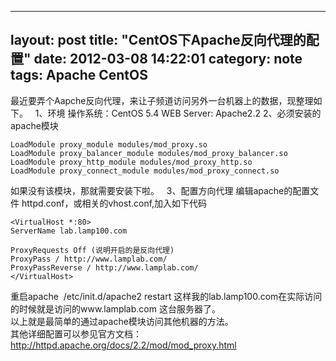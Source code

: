 
---
layout: post
title: "CentOS下Apache反向代理的配置"
date: 2012-03-08 14:22:01
category: note
tags: Apache CentOS
---


最近要弄个Aapche反向代理，来让子频道访问另外一台机器上的数据，现整理如下。   1、环境 操作系统：CentOS 5.4 WEB Server: Apache2.2  2、必须安装的apache模块 
    
    
    LoadModule proxy_module modules/mod_proxy.so
    LoadModule proxy_balancer_module modules/mod_proxy_balancer.so
    LoadModule proxy_http_module modules/mod_proxy_http.so
    LoadModule proxy_connect_module modules/mod_proxy_connect.so

如果没有该模块，那就需要安装下啦。   3、配置方向代理 编辑apache的配置文件 httpd.conf，或相关的vhost.conf,加入如下代码 
    
    
    <VirtualHost *:80>
    ServerName lab.lamp100.com
    
    ProxyRequests Off (说明开启的是反向代理)
    ProxyPass / http://www.lamplab.com/
    ProxyPassReverse / http://www.lamplab.com/
    </VirtualHost>

重启apache  /etc/init.d/apache2 restart 这样我的lab.lamp100.com在实际访问的时候就是访问的www.lamplab.com 这台服务器了。   
以上就是最简单的通过apache模块访问其他机器的方法。   
其他详细配置可以参见官方文档： <http://httpd.apache.org/docs/2.2/mod/mod_proxy.html>